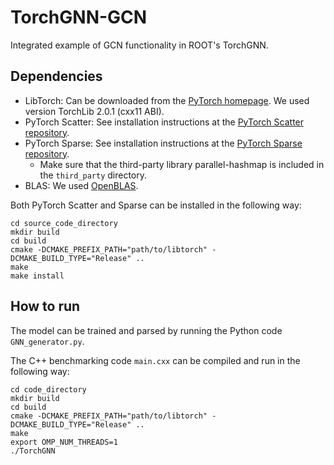 # TorchGNN-GCN
Integrated example of GCN functionality in ROOT's TorchGNN.

## Dependencies
- LibTorch: Can be downloaded from the [PyTorch homepage](https://pytorch.org/). We used version TorchLib 2.0.1 (cxx11 ABI).
- PyTorch Scatter: See installation instructions at the [PyTorch Scatter repository](https://github.com/rusty1s/pytorch_scatter#c-api).
- PyTorch Sparse: See installation instructions at the [PyTorch Sparse repository](https://github.com/rusty1s/pytorch_sparse#c-api).
  - Make sure that the third-party library parallel-hashmap is included in the ```third_party``` directory.
- BLAS: We used [OpenBLAS](https://www.openblas.net/).

Both PyTorch Scatter and Sparse can be installed in the following way:
```
cd source_code_directory
mkdir build
cd build
cmake -DCMAKE_PREFIX_PATH="path/to/libtorch" -DCMAKE_BUILD_TYPE="Release" ..
make
make install
```

## How to run
The model can be trained and parsed by running the Python code ```GNN_generator.py```.

The C++ benchmarking code ```main.cxx``` can be compiled and run in the following way:
```
cd code_directory
mkdir build
cd build
cmake -DCMAKE_PREFIX_PATH="path/to/libtorch" -DCMAKE_BUILD_TYPE="Release" ..
make
export OMP_NUM_THREADS=1
./TorchGNN
```
